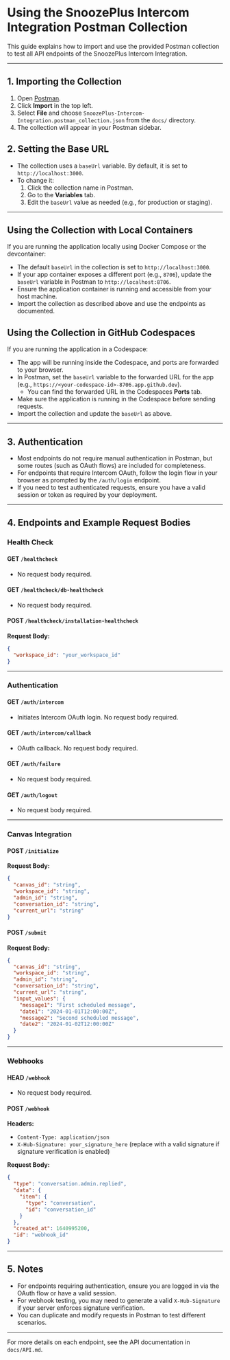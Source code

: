 # Using the SnoozePlus Intercom Integration Postman Collection

This guide explains how to import and use the provided Postman collection to test all API endpoints of the SnoozePlus Intercom Integration.

---

## 1. Importing the Collection

1. Open [Postman](https://www.postman.com/downloads/).
2. Click **Import** in the top left.
3. Select **File** and choose `SnoozePlus-Intercom-Integration.postman_collection.json` from the `docs/` directory.
4. The collection will appear in your Postman sidebar.

## 2. Setting the Base URL

- The collection uses a `baseUrl` variable. By default, it is set to `http://localhost:3000`.
- To change it:
  1. Click the collection name in Postman.
  2. Go to the **Variables** tab.
  3. Edit the `baseUrl` value as needed (e.g., for production or staging).

---

## Using the Collection with Local Containers

If you are running the application locally using Docker Compose or the devcontainer:

- The default `baseUrl` in the collection is set to `http://localhost:3000`.
- If your app container exposes a different port (e.g., `8706`), update the `baseUrl` variable in Postman to `http://localhost:8706`.
- Ensure the application container is running and accessible from your host machine.
- Import the collection as described above and use the endpoints as documented.

## Using the Collection in GitHub Codespaces

If you are running the application in a Codespace:

- The app will be running inside the Codespace, and ports are forwarded to your browser.
- In Postman, set the `baseUrl` variable to the forwarded URL for the app (e.g., `https://<your-codespace-id>-8706.app.github.dev`).
  - You can find the forwarded URL in the Codespaces **Ports** tab.
- Make sure the application is running in the Codespace before sending requests.
- Import the collection and update the `baseUrl` as above.

---

## 3. Authentication

- Most endpoints do not require manual authentication in Postman, but some routes (such as OAuth flows) are included for completeness.
- For endpoints that require Intercom OAuth, follow the login flow in your browser as prompted by the `/auth/login` endpoint.
- If you need to test authenticated requests, ensure you have a valid session or token as required by your deployment.

---

## 4. Endpoints and Example Request Bodies

### Health Check

#### GET `/healthcheck`

- No request body required.

#### GET `/healthcheck/db-healthcheck`

- No request body required.

#### POST `/healthcheck/installation-healthcheck`

**Request Body:**

```json
{
  "workspace_id": "your_workspace_id"
}
```

---

### Authentication

#### GET `/auth/intercom`

- Initiates Intercom OAuth login. No request body required.

#### GET `/auth/intercom/callback`

- OAuth callback. No request body required.

#### GET `/auth/failure`

- No request body required.

#### GET `/auth/logout`

- No request body required.

---

### Canvas Integration

#### POST `/initialize`

**Request Body:**

```json
{
  "canvas_id": "string",
  "workspace_id": "string",
  "admin_id": "string",
  "conversation_id": "string",
  "current_url": "string"
}
```

#### POST `/submit`

**Request Body:**

```json
{
  "canvas_id": "string",
  "workspace_id": "string",
  "admin_id": "string",
  "conversation_id": "string",
  "current_url": "string",
  "input_values": {
    "message1": "First scheduled message",
    "date1": "2024-01-01T12:00:00Z",
    "message2": "Second scheduled message",
    "date2": "2024-01-02T12:00:00Z"
  }
}
```

---

### Webhooks

#### HEAD `/webhook`

- No request body required.

#### POST `/webhook`

**Headers:**

- `Content-Type: application/json`
- `X-Hub-Signature: your_signature_here` (replace with a valid signature if signature verification is enabled)

**Request Body:**

```json
{
  "type": "conversation.admin.replied",
  "data": {
    "item": {
      "type": "conversation",
      "id": "conversation_id"
    }
  },
  "created_at": 1640995200,
  "id": "webhook_id"
}
```

---

## 5. Notes

- For endpoints requiring authentication, ensure you are logged in via the OAuth flow or have a valid session.
- For webhook testing, you may need to generate a valid `X-Hub-Signature` if your server enforces signature verification.
- You can duplicate and modify requests in Postman to test different scenarios.

---

For more details on each endpoint, see the API documentation in `docs/API.md`.
